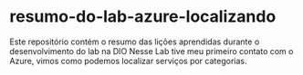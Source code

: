 # resumo-do-lab-azure-localizando
Este repositório contém o resumo das lições aprendidas durante o desenvolvimento do lab na DIO
Nesse Lab tive meu primeiro contato com o Azure, vimos como podemos localizar serviços por categorias.

